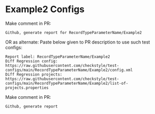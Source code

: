 # Example2 Configs
Make comment in PR:
```
Github, generate report for RecordTypeParameterName/Example2
```
OR as alternate:
Paste below given to PR description to use such test configs:
```
Report label: RecordTypeParameterName/Example2
Diff Regression config: https://raw.githubusercontent.com/checkstyle/test-configs/main/RecordTypeParameterName/Example2/config.xml
Diff Regression projects: https://raw.githubusercontent.com/checkstyle/test-configs/main/RecordTypeParameterName/Example2/list-of-projects.properties
```
Make comment in PR:
```
Github, generate report
```
